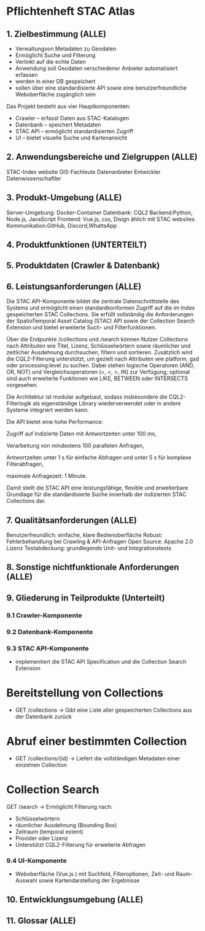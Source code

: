 # Pflichtenheft STAC Atlas

## 1. Zielbestimmung (ALLE)
- Verwaltungvon Metadaten zu Geodaten
- Ermöglicht Suche und Filterung
- Verlinkt auf die echte Daten
- Anwendung soll Geodaten verschiedener Anbieter automatisiert erfassen
- werden in einer DB gespeichert 
- sollen über eine standardisierte API sowie eine benutzerfreundliche Weboberfläche zugänglich sein

Das Projekt besteht aus vier Hauptkomponenten:

- Crawler – erfasst Daten aus STAC-Katalogen
- Datenbank – speichert Metadaten
- STAC API – ermöglicht standardisierten Zugriff
- UI – bietet visuelle Suche und Kartenansicht

## 2. Anwendungsbereiche und Zielgruppen (ALLE)
STAC-Index website
GIS-Fachleute
Datenanbieter
Entwickler
Datenwissenschaftler

## 3. Produkt-Umgebung (ALLE)
Server-Umgebung: Docker-Container
Datenbank:  CQL2
Backend:Python, Node.js, JavaScript
Frontend: Vue.js, css, Disign ählich mit STAC websites
Kommunikation:GitHub, Discord,WhattsApp

## 4. Produktfunktionen (UNTERTEILT)


## 5. Produktdaten (Crawler & Datenbank)


## 6. Leistungsanforderungen (ALLE)
Die STAC API-Komponente bildet die zentrale Datenschnittstelle des Systems und ermöglicht einen standardkonformen Zugriff auf die im Index gespeicherten STAC Collections. Sie erfüllt vollständig die Anforderungen der SpatioTemporal Asset Catalog (STAC) API sowie der Collection Search Extension und bietet erweiterte Such- und Filterfunktionen.

Über die Endpunkte /collections und /search können Nutzer Collections nach Attributen wie Titel, Lizenz, Schlüsselwörtern sowie räumlicher und zeitlicher Ausdehnung durchsuchen, filtern und sortieren. Zusätzlich wird die CQL2-Filterung unterstützt, um gezielt nach Attributen wie platform, gsd oder processing:level zu suchen. Dabei stehen logische Operatoren (AND, OR, NOT) und Vergleichsoperatoren (=, <, >, IN) zur Verfügung; optional sind auch erweiterte Funktionen wie LIKE, BETWEEN oder INTERSECTS vorgesehen.

Die Architektur ist modular aufgebaut, sodass insbesondere die CQL2-Filterlogik als eigenständige Library wiederverwendet oder in andere Systeme integriert werden kann.

Die API bietet eine hohe Performance:

Zugriff auf indizierte Daten mit Antwortzeiten unter 100 ms,

Verarbeitung von mindestens 100 parallelen Anfragen,

Antwortzeiten unter 1 s für einfache Abfragen und unter 5 s für komplexe Filterabfragen,

maximale Anfragezeit: 1 Minute.

Damit stellt die STAC API eine leistungsfähige, flexible und erweiterbare Grundlage für die standardisierte Suche innerhalb der indizierten STAC Collections dar.
## 7. Qualitätsanforderungen (ALLE)
Benutzerfreundlich: einfache, klare Bedienoberfläche
Robust: Fehlerbehandlung bei Crawling & API-Anfragen
Open Source: Apache 2.0 Lizenz
Testabdeckung: grundlegende Unit- und Integrationstests
## 8. Sonstige nichtfunktionale Anforderungen (ALLE)


## 9. Gliederung in Teilprodukte (Unterteilt)
### 9.1 Crawler-Komponente

### 9.2 Datenbank-Komponente

### 9.3 STAC API-Komponente
- implementiert die STAC API Specification und die Collection Search Extension

# Bereitstellung von Collections
- GET /collections -> Gibt eine Liste aller gespeicherten Collections aus der    Datenbank zurück

# Abruf einer bestimmten Collection
- GET /collections/{id} -> Liefert die vollständigen Metadaten einer einzelnen Collection

# Collection Search
GET /search -> Ermöglicht Filterung nach:

- Schlüsselwörtern
- räumlicher Ausdehnung (Bounding Box)
- Zeitraum (temporal extent)
- Provider oder Lizenz
- Unterstützt CQL2-Filterung für erweiterte Abfragen

### 9.4 UI-Komponente
- Weboberfläche (Vue.js ) mit Suchfeld, Filteroptionen, Zeit- und Raum-Auswahl sowie Kartendarstellung der Ergebnisse

## 10. Entwicklungsumgebung (ALLE)


## 11. Glossar (ALLE)

